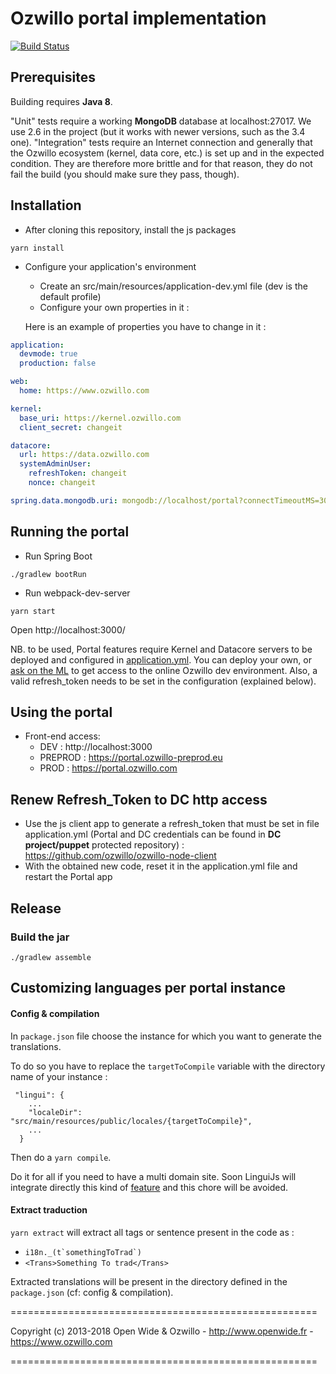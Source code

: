 Ozwillo portal implementation
===========================

[![Build Status](https://travis-ci.org/ozwillo/ozwillo-portal.svg?branch=develop)](https://travis-ci.org/ozwillo/ozwillo-portal)

## Prerequisites

Building requires **Java 8**.

"Unit" tests require a working **MongoDB** database at localhost:27017. We use 2.6 in the project (but it works with newer versions, such as the 3.4 one). "Integration" tests require an Internet connection and generally that the Ozwillo ecosystem (kernel, data core, etc.) is set up and in the expected condition. They are therefore more brittle and for that reason, they do not fail the build (you should make sure they pass, though).


## Installation

* After cloning this repository, install the js packages

```
yarn install
```

* Configure your application's environment
  * Create an src/main/resources/application-dev.yml file (dev is the default profile)
  * Configure your own properties in it :
  
  Here is an example of properties you have to change in it :
````yaml
application:
  devmode: true
  production: false

web:
  home: https://www.ozwillo.com

kernel:
  base_uri: https://kernel.ozwillo.com
  client_secret: changeit

datacore:
  url: https://data.ozwillo.com
  systemAdminUser:
    refreshToken: changeit
    nonce: changeit

spring.data.mongodb.uri: mongodb://localhost/portal?connectTimeoutMS=300&journal=true
````

## Running the portal

* Run Spring Boot

```
./gradlew bootRun
```

* Run webpack-dev-server

```
yarn start
```

Open http://localhost:3000/

NB. to be used, Portal features require Kernel and Datacore servers to be deployed and configured in [application.yml](https://github.com/ozwillo/ozwillo-portal/blob/master/src/main/resources/application.yml).
You can deploy your own, or [ask on the ML](https://github.com/ozwillo/ozwillo-issues#other-information-channels) to get access to the online Ozwillo dev environment.
Also, a valid refresh_token needs to be set in the configuration (explained below).

## Using the portal

* Front-end access: 
  * DEV  : http://localhost:3000
  * PREPROD : https://portal.ozwillo-preprod.eu
  * PROD : https://portal.ozwillo.com

## Renew Refresh_Token to DC http access

 * Use the js client app to generate a refresh_token that must be set in file application.yml (Portal and DC credentials can be found in **DC project/puppet** protected repository) :
    https://github.com/ozwillo/ozwillo-node-client
 * With the obtained new code, reset it in the application.yml file and restart the Portal app

## Release

### Build the jar

```
./gradlew assemble
```
## Customizing languages per portal instance 

#### Config & compilation

In `package.json` file choose the instance for which you want to generate the translations.

To do so you have to replace the `targetToCompile` variable with the directory name of your instance :

```
 "lingui": {
    ...
    "localeDir": "src/main/resources/public/locales/{targetToCompile}",
    ...
  }
```
Then do a `yarn compile`.

Do it for all if you need to have a multi domain site. Soon LinguiJs will integrate directly this kind of [feature](https://github.com/lingui/js-lingui/pull/326) and this chore will be avoided.

#### Extract traduction

`yarn extract` will extract all tags or sentence present in the code as :

- ```i18n._(t`somethingToTrad`)```
- `<Trans>Something To trad</Trans>`

Extracted translations will be present in the directory defined in the `package.json` (cf: config & compilation).

=====================================================

Copyright (c) 2013-2018 Open Wide & Ozwillo - http://www.openwide.fr - https://www.ozwillo.com

=====================================================
